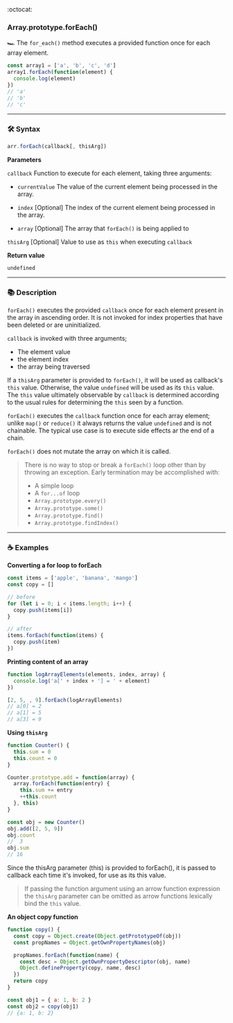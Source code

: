 :octocat:

### Array.prototype.forEach()

:racing_car: The `for_each()` method executes a provided function once for each
array element.

```js
const array1 = ['a', 'b', 'c', 'd']
array1.forEach(function(element) {
  console.log(element)
})
// 'a'
// 'b'
// 'c'
```

---

### :hammer_and_wrench: Syntax

```js
arr.forEach(callback[, thisArg])
```

**Parameters**

`callback` Function to execute for each element, taking three arguments:

- `currentValue` The value of the current element being processed in the array.

- `index` [Optional] The index of the current element being processed in the
  array.

- `array` [Optional] The array that `forEach()` is being applied to

`thisArg` [Optional] Value to use as `this` when executing `callback`

**Return value**

`undefined`

---

### :books: Description

`forEach()` executes the provided `callback` once for each element present in
the array in ascending order. It is not invoked for index properties that have
been deleted or are uninitialized.

`callback` is invoked with three arguments;

- The element value
- the element index
- the array being traversed

If a `thisArg` parameter is provided to `forEach()`, it will be used as
callback's `this` value. Otherwise, the value `undefined` will be used as its
`this` value. The `this` value ultimately observable by `callback` is determined
according to the usual rules for determining the `this` seen by a function.

`forEach()` executes the `callback` function once for each array element; unlike
`map()` or `reduce()` it always returns the value `undefined` and is not
chainable. The typical use case is to execute side effects ar the end of a
chain.

`forEach()` does not mutate the array on which it is called.

> There is no way to stop or break a `forEach()` loop other than by throwing an
> exception. Early termination may be accomplished with:
>
> - A simple loop
> - A `for...of` loop
> - `Array.prototype.every()`
> - `Array.prototype.some()`
> - `Array.prototype.find()`
> - `Array.prototype.findIndex()`

---

### :coffee: Examples

**Converting a for loop to forEach**

```js
const items = ['apple', 'banana', 'mango']
const copy = []

// before
for (let i = 0; i < items.length; i++) {
  copy.push(items[i])
}

// after
items.forEach(function(items) {
  copy.push(item)
})
```

**Printing content of an array**

```js
function logArrayElements(elements, index, array) {
  console.log('a[' + index + '] = ' + element)
})

[2, 5, , 9].forEach(logArrayElements)
// a[0] = 2
// a[1] = 5
// a[3] = 9
```

**Using `thisArg`**

```js
function Counter() {
  this.sum = 0
  this.count = 0
}

Counter.prototype.add = function(array) {
  array.forEach(function(entry) {
    this.sum += entry
    ++this.count
  }, this)
}

const obj = new Counter()
obj.add([2, 5, 9])
obj.count
//  3
obj.sum
// 16
```

Since the thisArg parameter (this) is provided to forEach(), it is passed to
callback each time it's invoked, for use as its this value.

> If passing the function argument using an arrow function expression the
> `thisArg` parameter can be omitted as arrow functions lexically bind the
> `this` value.

**An object copy function**

```js
function copy() {
  const copy = Object.create(Object.getPrototypeOf(obj))
  const propNames = Object.getOwnPropertyNames(obj)

  propNames.forEach(function(name) {
    const desc = Object.getOwnPropertyDescriptor(obj, name)
    Object.defineProperty(copy, name, desc)
  })
  return copy
}

const obj1 = { a: 1, b: 2 }
const obj2 = copy(obj1)
// {a: 1, b: 2}
```
